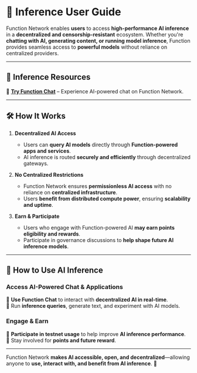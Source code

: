 # 🤖 Inference User Guide

Function Network enables **users** to access **high-performance AI inference** in a **decentralized and censorship-resistant** ecosystem. Whether you're **chatting with AI, generating content, or running model inference**, Function provides seamless access to **powerful models** without reliance on centralized providers.

---

## 🔗 Inference Resources

🔗 **[Try Function Chat](https://chat.function.network)** – Experience AI-powered chat on Function Network.

---

## 🛠️ How It Works

1. **Decentralized AI Access**

   - Users can **query AI models** directly through **Function-powered apps and services**.
   - AI inference is routed **securely and efficiently** through decentralized gateways.

2. **No Centralized Restrictions**

   - Function Network ensures **permissionless AI access** with no reliance on **centralized infrastructure**.
   - Users **benefit from distributed compute power**, ensuring **scalability and uptime**.

3. **Earn & Participate**
   - Users who engage with Function-powered AI **may earn points eligibility and rewards**.
   - Participate in governance discussions to **help shape future AI inference models**.

---

## 🎯 How to Use AI Inference

### **Access AI-Powered Chat & Applications**

🔹 **Use Function Chat** to interact with **decentralized AI in real-time**.  
🔹 Run **inference queries**, generate text, and experiment with AI models.

### **Engage & Earn**

🔹 **Participate in testnet usage** to help improve **AI inference performance**.  
🔹 Stay involved for **points and future reward**.

---

Function Network **makes AI accessible, open, and decentralized**—allowing anyone to **use, interact with, and benefit from AI inference**. 🚀
